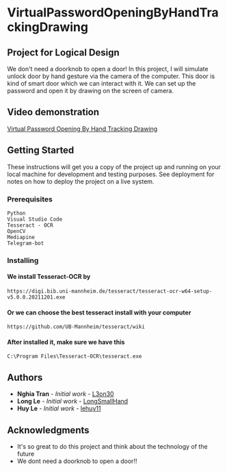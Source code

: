 # VirtualPasswordOpeningByHandTrackingDrawing

## Project for Logical Design
We don't need a doorknob to open a door! In this project, I will simulate unlock door by hand gesture via the camera of the computer. This door is kind of smart door which we can interact with it. We can set up the password and open it by drawing on the screen of camera.

## Video demonstration
[Virtual Password Opening By Hand Tracking Drawing](https://www.youtube.com/watch?v=vXO0i1PkF2E)

## Getting Started

These instructions will get you a copy of the project up and running on your local machine for development and testing purposes. See deployment for notes on how to deploy the project on a live system.

### Prerequisites

```
Python
Visual Studio Code
Tesseract - OCR
OpenCV
Mediapine
Telegram-bot
```

### Installing

#### We install Tesseract-OCR by 

```
https://digi.bib.uni-mannheim.de/tesseract/tesseract-ocr-w64-setup-v5.0.0.20211201.exe
```

#### Or we can choose the best tesseract install with your computer 

```
https://github.com/UB-Mannheim/tesseract/wiki
```
#### After installed it, make sure we have this 
```
C:\Program Files\Tesseract-OCR\tesseract.exe
```
## Authors

* **Nghia Tran** - *Initial work* - [L3on30](https://github.com/L3on30)
* **Long Le** - *Initial work* - [LongSmallHand](https://github.com/LongSmallHand)
* **Huy Le** - *Initial work* - [lehuy11](https://github.com/lehuy11)

## Acknowledgments

* It's so great to do this project and think about the technology of the future
* We dont need a doorknob to open a door!!
